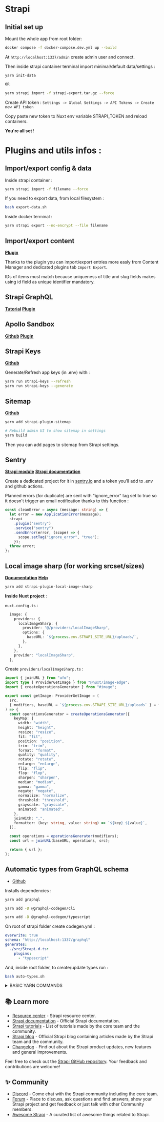 # Strapi

## Initial set up

Mount the whole app from root folder:

```bash
docker compose -f docker-compose.dev.yml up --build
```

At `http://localhost:1337/admin` create admin user and connect.

Then inside strapi container terminal import minimal/default data/settings :

```bash
yarn init-data

OR

yarn strapi import -f strapi-export.tar.gz --force
```

Create API token : `Settings -> Global Settings -> API Tokens -> Create new API token`

Copy paste new token to Nuxt env variable STRAPI_TOKEN and reload containers.

**You're all set !**

# Plugins and utils infos :

## Import/export config & data

Inside strapi container :

```bash
yarn strapi import -f filename --force
```

If you need to export data, from local filesystem :

```bash
bash export-data.sh
```

Inside docker terminal :

```bash
yarn strapi export --no-encrypt --file filename
```

## Import/export content

**[Plugin](https://github.com/Baboo7/strapi-plugin-import-export-entries)**

Thanks to the plugin you can import/export entries more easly from Content Manager and dedicated plugins tab `Import Export`.

IDs of items must match because uniqueness of title and slug fields makes using id field as unique identifier mandatory.

## Strapi GraphQL

**[Tutorial](https://strapi.io/blog/a-deep-dive-into-strapi-graph-ql)**
**[Plugin](https://docs.strapi.io/dev-docs/plugins/graphql)**

## Apollo Sandbox

**[Github](https://github.com/creazy231/strapi-plugin-apollo-sandbox)**
**[Plugin](https://market.strapi.io/plugins/@creazy231-strapi-plugin-apollo-sandbox)**

## Strapi Keys

**[Github](https://github.com/ululab/strapi-keys)**

Generate/Refresh app keys (in .env) with :

```bash
yarn run strapi-keys --refresh
yarn run strapi-keys --generate
```

## Sitemap

**[Github](https://github.com/boazpoolman/strapi-plugin-sitemap)**

```bash
yarn add strapi-plugin-sitemap

# Rebuild admin UI to show sitemap in settings
yarn build
```

Then you can add pages to sitemap from Strapi settings.

## Sentry

**[Strapi module](https://market.strapi.io/plugins/@strapi-plugin-sentry)**
**[Strapi documentation](https://docs.strapi.io/dev-docs/plugins/sentry)**

Create a dedicated project for it in [sentry.io](https://sentry.io/) and a token you'll add to .env and github actions.

Planned errors (for duplicate) are sent with "ignore_error" tag set to true so it doesn't trigger an email notification thanks to this function :

```typescript
const cleanError = async (message: string) => {
  let error = new ApplicationError(message);
  strapi
    .plugin("sentry")
    .service("sentry")
    .sendError(error, (scope) => {
      scope.setTag("ignore_error", "true");
    });
  throw error;
};
```

## Local image sharp (for working srcset/sizes)

**[Documentation](https://strapi-community.github.io/strapi-plugin-local-image-sharp/guide/)**
**[Help](https://github.com/nuxt/image/issues/641#issuecomment-1674159933)**

```bash
yarn add strapi-plugin-local-image-sharp
```

**Inside Nuxt project :**

`nuxt.config.ts` :

```ts
  image: {
    providers: {
      localImageSharp: {
        provider: "@/providers/localImageSharp",
        options: {
          baseURL: `${process.env.STRAPI_SITE_URL}/uploads/`,
        },
      },
    },
    provider: "localImageSharp",
  },
```

Create `providers/localImageSharp.ts` :

```ts
import { joinURL } from "ufo";
import type { ProviderGetImage } from "@nuxt/image-edge";
import { createOperationsGenerator } from "#image";

export const getImage: ProviderGetImage = (
  src,
  { modifiers, baseURL = `${process.env.STRAPI_SITE_URL}/uploads` } = {}
) => {
  const operationsGenerator = createOperationsGenerator({
    keyMap: {
      width: "width",
      height: "height",
      resize: "resize",
      fit: "fit",
      position: "position",
      trim: "trim",
      format: "format",
      quality: "quality",
      rotate: "rotate",
      enlarge: "enlarge",
      flip: "flip",
      flop: "flop",
      sharpen: "sharpen",
      median: "median",
      gamma: "gamma",
      negate: "negate",
      normalize: "normalize",
      threshold: "threshold",
      grayscale: "grayscale",
      animated: "animated",
    },
    joinWith: ",",
    formatter: (key: string, value: string) => `${key}_${value}`,
  });

  const operations = operationsGenerator(modifiers);
  const url = joinURL(baseURL, operations, src);

  return { url };
};
```

## Automatic types from GraphQL schema

- [Github](https://github.com/dotansimha/graphql-code-generator)

Installs dependencies :

```bash
yarn add graphql

yarn add -D @graphql-codegen/cli

yarn add -D @graphql-codegen/typescript
```

On root of strapi folder create codegen.yml :

```yml
overwrite: true
schema: "http://localhost:1337/graphql"
generates:
  ./src/Strapi.d.ts:
    plugins:
      - "typescript"
```

And, inside root folder, to create/update types run :

```bash
bash auto-types.sh
```

<details>
<summary>BASIC YARN COMMANDS</summary>
<br/>

Strapi comes with a full featured [Command Line Interface](https://docs.strapi.io/dev-docs/cli) (CLI) which lets you scaffold and manage your project in seconds.

### `develop`

Start your Strapi application with autoReload enabled. [Learn more](https://docs.strapi.io/dev-docs/cli#strapi-develop)

```bash
yarn develop
```

### `start`

Start your Strapi application with autoReload disabled. [Learn more](https://docs.strapi.io/dev-docs/cli#strapi-start)

```bash
yarn start
```

### `build`

Build your admin panel. [Learn more](https://docs.strapi.io/dev-docs/cli#strapi-build)

```bash
yarn build
```

</details>

## 📚 Learn more

- [Resource center](https://strapi.io/resource-center) - Strapi resource center.
- [Strapi documentation](https://docs.strapi.io) - Official Strapi documentation.
- [Strapi tutorials](https://strapi.io/tutorials) - List of tutorials made by the core team and the community.
- [Strapi blog](https://strapi.io/blog) - Official Strapi blog containing articles made by the Strapi team and the community.
- [Changelog](https://strapi.io/changelog) - Find out about the Strapi product updates, new features and general improvements.

Feel free to check out the [Strapi GitHub repository](https://github.com/strapi/strapi). Your feedback and contributions are welcome!

## ✨ Community

- [Discord](https://discord.strapi.io) - Come chat with the Strapi community including the core team.
- [Forum](https://forum.strapi.io/) - Place to discuss, ask questions and find answers, show your Strapi project and get feedback or just talk with other Community members.
- [Awesome Strapi](https://github.com/strapi/awesome-strapi) - A curated list of awesome things related to Strapi.
